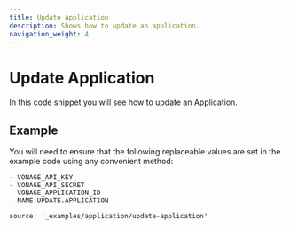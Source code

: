 ```yaml
---
title: Update Application
description: Shows how to update an application.
navigation_weight: 4
---
```


# Update Application

In this code snippet you will see how to update an Application.

## Example

You will need to ensure that the following replaceable values are set in the example code using any convenient method:

```snippet_variables
- VONAGE_API_KEY
- VONAGE_API_SECRET
- VONAGE_APPLICATION_ID
- NAME.UPDATE.APPLICATION
```

```code_snippets
source: '_examples/application/update-application'
```
